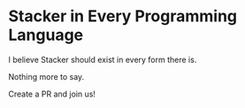 # Stacker in Every Programming Language
I believe Stacker should exist in every form there is.

Nothing more to say.

Create a PR and join us!
